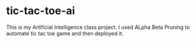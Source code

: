 # tic-tac-toe-ai
This is my Artificial Intelligence class project.
I used ALpha Beta Pruning to automate tic tac toe game and then deployed it.
